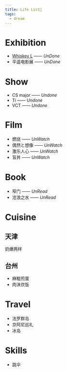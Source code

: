 ```yaml
---
title: Life List🚀
tags:
  - dream
---
```


# Exhibition

* [Whiskey L](plan/exhibition/whisky_l.md)  —— *UnDone*
* 平遥电影展 —— *UnDone*

# Show

* CS major —— *Undone*
* Ti —— *Undone*
* VCT —— *Undone*
# Film

* 燃烧 —— *UnWatch*
* 偶然と想像 —— *UnWatch*
* 激乐人心 —— *UnWatch*
* 盲井 —— *UnWatch*


# Book

* 窄门 —— *UnRead*
* 沧浪之水 —— *UnRead*

# Cuisine

## 天津

奶爆两样

## 台州

* 麻糍煎蛋
* 肉沫炊饭

# Travel

* 法罗群岛
* 京阿尼巡礼
* 冰岛


# Skills

* 跳伞